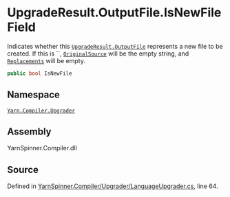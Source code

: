 <!-- This file was generated by a tool. Do not edit this file by hand. -->

# UpgradeResult.OutputFile.IsNewFile Field

Indicates whether this [`UpgradeResult.OutputFile`](/api/csharp/yarn.compiler.upgrader/upgraderesult.outputfile.md) represents
a new file to be created. If this is ``, [`OriginalSource`](/api/csharp/yarn.compiler.upgrader/upgraderesult.outputfile.originalsource.md) will be the
empty string, and [`Replacements`](/api/csharp/yarn.compiler.upgrader/upgraderesult.outputfile.replacements.md) will be empty.


```csharp
public bool IsNewFile
```



## Namespace
[`Yarn.Compiler.Upgrader`](/api/csharp/yarn.compiler.upgrader/README.md)

## Assembly
YarnSpinner.Compiler.dll

## Source
Defined in [YarnSpinner.Compiler/Upgrader/LanguageUpgrader.cs](https://github.com/YarnSpinnerTool/YarnSpinner//blob/develop/YarnSpinner.Compiler/Upgrader/LanguageUpgrader.cs#L64), line 64.
